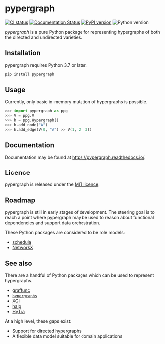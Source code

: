 # pypergraph

[![CI status](https://ci.codeberg.org/api/badges/meadow/pypergraph/status.svg)](https://ci.codeberg.org/meadow/pypergraph)
[![Documentation Status](https://readthedocs.org/projects/pypergraph/badge/?version=latest)](https://pypergraph.readthedocs.io/en/latest/?badge=latest)
[![PyPI version](https://img.shields.io/pypi/v/pypergraph)](https://pypi.org/project/pypergraph/)
![Python version](https://img.shields.io/pypi/pyversions/pypergraph)

*pypergraph* is a pure Python package for representing hypergraphs of both the
directed and undirected varieties.

## Installation

pypergraph requires Python 3.7 or later.

```sh
pip install pypergraph
```

## Usage

Currently, only basic in-memory mutation of hypergraphs is possible.

```python
>>> import pypergraph as ppg
>>> V = ppg.V
>>> h = ppg.Hypergraph()
>>> h.add_node("A")
>>> h.add_edge(V(0, "A") >> V(1, 2, 3))
```

## Documentation

Documentation may be found at https://pypergraph.readthedocs.io/.

## Licence

pypergraph is released under the [MIT licence][MIT].

[MIT]: LICENSE

## Roadmap

pypergraph is still in early stages of development. The steering goal is to
reach a point where pypergraph may be used to reason about functional
dependencies and support data orchestration.

These Python packages are considered to be role models:

-   [schedula](https://github.com/vinci1it2000/schedula)
-   [NetworkX](https://github.com/networkx/networkx)

## See also

There are a handful of Python packages which can be used to represent
hypergraphs.

-   [graffunc](https://github.com/Aluriak/graffunc)
-   [`hypergraphs`](https://github.com/timvieira/hypergraphs)
-   [XGI](https://github.com/ComplexGroupInteractions/xgi)
-   [halp](http://murali-group.github.io/halp/)
-   [HyTra](https://github.com/balqui/HyTra)

At a high level, these gaps exist:

-   Support for directed hypergraphs
-   A flexible data model suitable for domain applications